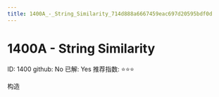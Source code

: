 ```yaml
---
title: 1400A_-_String_Similarity_714d888a6667459eac697d20595bdf0d
---
```


# 1400A - String Similarity

ID: 1400
github: No
已解: Yes
推荐指数: ⭐⭐⭐

构造